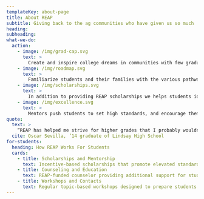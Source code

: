 ```yaml
---
templateKey: about-page
title: About REAP
subtitle: Giving back to the ag communities who have given us so much 
heading:
subheading:
what-we-do:
  action:
    - image: /img/grad-cap.svg
      text: >
        Create and inspire college dreams in communities with few graduate role models through mentorship
    - image: /img/roadmap.svg
      text: >
        Familiarize students and their families with the various pathways to college and be a resource of information
    - image: /img/scholarships.svg
      text: >
        In addition to providing REAP scholarships we helps students identify and apply for additional college funding
    - image: /img/excellence.svg
      text: >
        Mentors push students to set high standards, and encourage them to develop and practice leadership skills
quote:
  text: >
    “REAP has helped me strive for higher grades that I probably wouldn’t have tried for before.”
  cite: Oscar Sevilla, ’14 graduate of Lindsay High School
for-students:
  heading: How REAP Works For Students
  cards:
    - title: Scholarships and Mentorship
      text: Incentive-based scholarships that promote elevated standards supported by peer mentorship
    - title: Counseling and Education
      text: REAP-funded counselor providing additional support for students along the <U+2028>college track
    - title: Workshops and Contacts
      text: Regular topic-based workshops designed to prepare students for rigors of college application process
---
```

